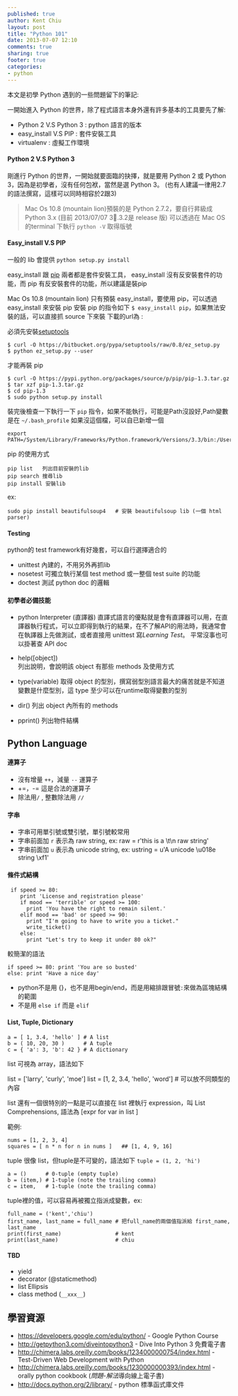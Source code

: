 ```yaml
---
published: true
author: Kent Chiu
layout: post
title: "Python 101"
date: 2013-07-07 12:10
comments: true
sharing: true
footer: true
categories: 
- python
---
```


 
本文是初學 Python 遇到的一些問題留下的筆記:

一開始進入 Python 的世界，除了程式語言本身外還有許多基本的工具要先了解:

-  Python 2 V.S Python 3 : python 語言的版本
-  easy_install V.S PIP : 套件安裝工具
-  virtualenv            : 虛擬工作環境  


#### Python 2 V.S Python 3

剛進行 Python 的世界，一開始就要面臨的抉擇，就是要用 Python 2 或 Python 3，因為是初學者，沒有任何包袱，當然是選 Python 3。 (也有人建議一律用2.7的語法撰寫，這樣可以同時相容於2跟3)


> Mac Os 10.8 (mountain lion)預裝的是 Python 2.7.2，要自行昇級成 Python 3.x (目前 2013/07/07 3.3.2是 release 版)
> 可以透過在 Mac OS 的terminal 下執行 `python -V` 取得版號


#### Easy_install V.S PIP

一般的 lib 會提供 `python setup.py install`

easy_install 跟 [pip][] 兩者都是套件安裝工具， easy_install 沒有反安裝套件的功能，而 pip 有反安裝套件的功能，所以建議是裝pip

Mac Os 10.8 (mountain lion) 只有預裝 easy_install，要使用 pip，可以透過 easy_install 來安裝 pip
安裝 pip 的指令如下 `$ easy_install pip`，如果無法安裝的話，可以直接抓 source 下來裝
下載的url為 : 

必須先安裝[setuptools][] 

	$ curl -O https://bitbucket.org/pypa/setuptools/raw/0.8/ez_setup.py
	$ python ez_setup.py --user	


才能再裝 pip

	$ curl -O https://pypi.python.org/packages/source/p/pip/pip-1.3.tar.gz
	$ tar xzf pip-1.3.tar.gz
	$ cd pip-1.3
	$ sudo python setup.py install
 
裝完後檢查一下執行一下 `pip` 指令，如果不能執行，可能是Path沒設好,Path變數是在 `~/.bash_profile` 如果沒這個檔，可以自已新增一個

	export PATH=/System/Library/Frameworks/Python.framework/Versions/3.3/bin:/Users/kent/Library/Python/3.3/bin:$PATH


pip 的使用方式

	pip list   列出目前安裝的lib
	pip search 搜尋lib
	pip install 安裝lib	
	
ex:

	sudo pip install beautifulsoup4   # 安裝 beautifulsoup lib (一個 html parser)	
	
#### Testing
python的 test framework有好幾套，可以自行選擇適合的

- unittest 內建的，不用另外再抓lib
- nosetest 可獨立執行某個 test method 或一整個 test suite 的功能
- doctest  測試 python doc 的邏輯


#### 初學者必備技能

- 	python Interpreter (直譯器)
	直譯式語言的優點就是會有直譯器可以用，在直譯器執行程式，可以立即得到執行的結果，在不了解API的用法時，我通常會在執譯器上先做測試，或者直接用 unittest 寫*Learning Test*。
	平常沒事也可以掛著查 API doc

- 	help([object])  
	列出說明，會說明該 object 有那些 methods 及使用方式
- 	type(variable)
	取得 object 的型別，撰寫弱型別語言最大的痛苦就是不知道變數是什麼型別，這 type 至少可以在runtime取得變數的型別
-   dir() 列出 object 內所有的 methods
-   pprint() 列出物件結構



Python Language
---

#### 連算子

- 沒有增量 `++`，減量 `--` 運算子
- +=，-= 這是合法的運算子
- 除法用`/` , 整數除法用 `//`

#### 字串

- 字串可用單引號或雙引號，單引號較常用
- 字串前面加 `r` 表示為 raw string, ex: raw = r'this is a \t\n raw string'
- 字串前面加 `u` 表示為 unicode string, ex: ustring = u'A unicode \u018e string \xf1'

#### 條件式結構

	 if speed >= 80:
	    print 'License and registration please'
	    if mood == 'terrible' or speed >= 100:
	      print 'You have the right to remain silent.'
	    elif mood == 'bad' or speed >= 90:
	      print "I'm going to have to write you a ticket."
	      write_ticket()
	    else:
	      print "Let's try to keep it under 80 ok?"

較簡潔的語法
	      
	if speed >= 80: print 'You are so busted'
	else: print 'Have a nice day'	      
	      
- python不是用 {}，也不是用begin/end，而是用縮排跟冒號`:`來做為區塊結構的範圍
- 不是用 `else if` 而是 `elif`

#### List, Tuple, Dictionary


	a = [ 1, 3.4, 'hello' ] # A list
	b = ( 10, 20, 30 )      # A tuple	c = { 'a': 3, 'b': 42 } # A dictionary
list 可視為 array，語法如下

list = ['larry', 'curly', 'moe'] 
list = [1, 2, 3.4, 'hello', 'word'] # 可以放不同類型的內容


list 還有一個很特別的一點是可以直接在 list 裡執行 expression，叫 List Comprehensions,
語法為 [expr for var in list ]

範例:

	nums = [1, 2, 3, 4]
	squares = [ n * n for n in nums ]   ## [1, 4, 9, 16]
	
tuple 很像 list，但tuple是不可變的，語法如下 `tuple = (1, 2, 'hi')`

	a = ()      # 0-tuple (empty tuple)	b = (item,) # 1-tuple (note the trailing comma)	c = item,   # 1-tuple (note the trailing comma)tuple裡的值，可以容易再被獨立指派成變數，ex:
	full_name = ('kent','chiu')
	first_name, last_name = full_name # 把full_name的兩個值指派給 first_name, last_name
	print(first_name)                 # kent
	print(last_name)                  # chiu
	



#### TBD
- 	yield
- 	decorator (@staticmethod)
- 	list Ellipsis
-  	class method (`__xxx__`)



學習資源
--

- <https://developers.google.com/edu/python/>  - Google Python Course
- <http://getpython3.com/diveintopython3> - Dive Into Python 3 免費電子書
- <http://chimera.labs.oreilly.com/books/1234000000754/index.html> - Test-Driven Web Development with Python
- <http://chimera.labs.oreilly.com/books/1230000000393/index.html> - orally python cookbook (*問題-解法*導向線上電子書)
- <http://docs.python.org/2/library/> - python 標準函式庫文件


[python]: http://www.python.org/
[scala]:  http://www.scala-lang.org/
[setuptools]: http://pythonhosted.org/setuptools/
[pip]: http://www.pip-installer.org/
